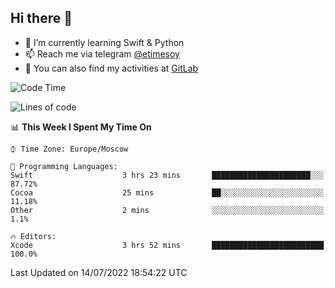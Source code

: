 ## Hi there 👋
- 🌱 I’m currently learning Swift & Python
- 📫 Reach me via telegram [@etimesoy](https://t.me/etimesoy/)
- 🦊 You can also find my activities at [GitLab](https://gitlab.com/etimesoy)

<!--START_SECTION:waka-->
![Code Time](http://img.shields.io/badge/Code%20Time-0%20secs-blue)

![Lines of code](https://img.shields.io/badge/From%20Hello%20World%20I%27ve%20Written-188%20Thousand%20lines%20of%20code-blue)

📊 **This Week I Spent My Time On** 

```text
⌚︎ Time Zone: Europe/Moscow

💬 Programming Languages: 
Swift                    3 hrs 23 mins       ██████████████████████░░░   87.72% 
Cocoa                    25 mins             ██░░░░░░░░░░░░░░░░░░░░░░░   11.18% 
Other                    2 mins              ░░░░░░░░░░░░░░░░░░░░░░░░░   1.1%

🔥 Editors: 
Xcode                    3 hrs 52 mins       █████████████████████████   100.0%

```


 Last Updated on 14/07/2022 18:54:22 UTC
<!--END_SECTION:waka-->
